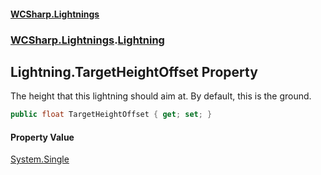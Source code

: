 #### [WCSharp.Lightnings](README.md 'README')
### [WCSharp.Lightnings](WCSharp.Lightnings.md 'WCSharp.Lightnings').[Lightning](WCSharp.Lightnings.Lightning.md 'WCSharp.Lightnings.Lightning')

## Lightning.TargetHeightOffset Property

The height that this lightning should aim at. By default, this is the ground.

```csharp
public float TargetHeightOffset { get; set; }
```

#### Property Value
[System.Single](https://docs.microsoft.com/en-us/dotnet/api/System.Single 'System.Single')